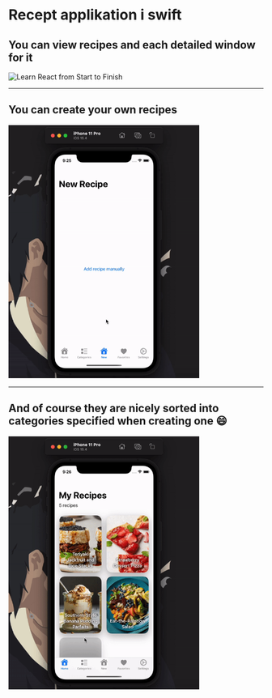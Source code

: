 # Recept applikation i swift

## You can view recipes and each detailed window for it

<img
    alt="Learn React from Start to Finish"
    src="./images/home.gif"
    height="500"
  />

---

## You can create your own recipes

<img
    alt="Learn React from Start to Finish"
    src="./images/addrecipe.gif"
    height="500"
/>

---

## And of course they are nicely sorted into categories specified when creating one 😄

<img
    alt="Learn React from Start to Finish"
    src="./images/categories.gif"
    height="500"
/>
